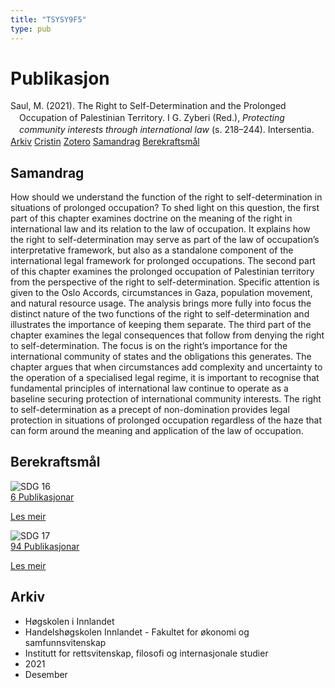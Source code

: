 ```yaml
---
title: "TSYSY9F5"
type: pub
---
```

<h1>Publikasjon</h1>
<article id="csl-bib-container-TSYSY9F5" class="csl-bib-container">
  <div class="csl-bib-body" style="line-height: 1.35; padding-left: 1em; text-indent:-1em;">
  <div class="csl-entry">Saul, M. (2021). The Right to Self-Determination and the Prolonged Occupation of Palestinian Territory. I G. Zyberi (Red.), <i>Protecting community interests through international law</i> (s. 218&#x2013;244). Intersentia.</div>
</div>
  <div class="csl-bib-buttons">
    <a href="#taxonomy-article-TSYSY9F5" class="csl-bib-button">Arkiv</a>
    <a href="https://app.cristin.no/results/show.jsf?id=1963118" alt="Cristin URL" class="csl-bib-button">Cristin</a>
    <a href="http://zotero.org/groups/5402882/items/TSYSY9F5" alt="Zotero URL" class="csl-bib-button">Zotero</a>
    <a href="#abstract-article-TSYSY9F5" class="csl-bib-button">Samandrag</a>
    <a href="#sdg-article-TSYSY9F5" class="csl-bib-button">Berekraftsmål</a>
  </div>
  <div id="csl-bib-meta-container-TSYSY9F5"></div>
</article>
<div id="csl-bib-meta-TSYSY9F5" class="csl-bib-meta">
  <article id="abstract-article-TSYSY9F5" class="abstract-article">
    <h1>Samandrag</h1>
    How should we understand the function of the right to self-determination in situations of prolonged occupation? To shed light on this question, the first part of this chapter examines doctrine on the meaning of the right in international law and its relation to the law of occupation. It explains how the right to self-determination may serve as part of the law of occupation’s interpretative framework, but also as a standalone component of the international legal framework for prolonged occupations. The second part of this chapter examines the prolonged occupation of Palestinian territory from the perspective of the right to self-determination. Specific attention is given to the Oslo Accords, circumstances in Gaza, population movement, and natural resource usage. The analysis brings more fully into focus the distinct nature of the two functions of the right to self-determination and illustrates the importance of keeping them separate. The third part of the chapter examines the legal consequences that follow from denying the right to self-determination. The focus is on the right’s importance for the international community of states and the obligations this generates. The chapter argues that when circumstances add complexity and uncertainty to the operation of a specialised legal regime, it is important to recognise that fundamental principles of international law continue to operate as a baseline securing protection of international community interests. The right to self-determination as a precept of non-domination provides legal protection in situations of prolonged occupation regardless of the haze that can form around the meaning and application of the law of occupation.
  </article>
  <article id="sdg-article-TSYSY9F5" class="sdg-article">
    <h1>Berekraftsmål</h1>
    <div class="sdg-container"><div id="sdg16" class="sdg"> <img src="{{< params subfolder >}}images/sdg/sdg16_no.png" class="image" alt="SDG 16"> <div class="sdg-overlay"> <a href="{{< params subfolder >}}no/archive/?sdg=16#archive" class="sdg-publication-count"><span>6</span> Publikasjonar</a> <p><a href="NA" class="sdg-read-more">Les meir</a></p> </div> </div> <div id="sdg17" class="sdg"> <img src="{{< params subfolder >}}images/sdg/sdg17_no.png" class="image" alt="SDG 17"> <div class="sdg-overlay"> <a href="{{< params subfolder >}}no/archive/?sdg=17#archive" class="sdg-publication-count"><span>94</span> Publikasjonar</a> <p><a href="NA" class="sdg-read-more">Les meir</a></p> </div> </div></div>
  </article>
  <article id="taxonomy-article-TSYSY9F5" class="taxonomy-article">
    <h1>Arkiv</h1>
    <ul>
      <li>Høgskolen i Innlandet</li>
      <li>Handelshøgskolen Innlandet - Fakultet for økonomi og samfunnsvitenskap</li>
      <li>Institutt for rettsvitenskap, filosofi og internasjonale studier</li>
      <li>2021</li>
      <li>Desember</li>
    </ul>
  </article>
</div>
